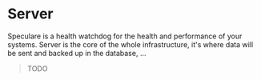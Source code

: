 # Server

Speculare is a health watchdog for the health and performance of your systems. Server is the core of the whole infrastructure, it's where data will be sent and backed up in the database, ...

> TODO
